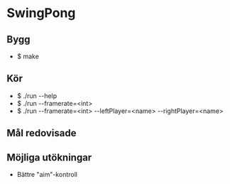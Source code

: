 SwingPong
===

Bygg
---
* $ make

Kör
---
* $ ./run --help
* $ ./run --framerate=\<int\>
* $ ./run --framerate=\<int\> --leftPlayer=\<name\> --rightPlayer=\<name\>

Mål redovisade
---


Möjliga utökningar
---
* Bättre "aim"-kontroll